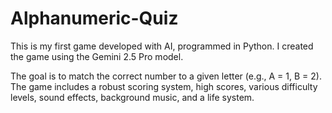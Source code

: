 # Alphanumeric-Quiz
This is my first game developed with AI, programmed in Python.
I created the game using the Gemini 2.5 Pro model.

The goal is to match the correct number to a given letter (e.g., A = 1, B = 2).
The game includes a robust scoring system, high scores, various difficulty levels, sound effects, background music, and a life system.
